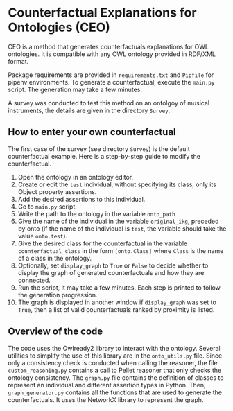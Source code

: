 # Counterfactual Explanations for Ontologies (CEO)

CEO is a method that generates counterfactuals explanations for OWL ontologies.
It is compatible with any OWL ontology provided in RDF/XML format.

Package requirements are provided in `requirements.txt` and `Pipfile` for pipenv environments.
To generate a counterfactual, execute the `main.py` script.
The generation may take a few minutes.

A survey was conducted to test this method on an ontolgoy of musical instruments, the details are given in the directory `Survey`.

## How to enter your own counterfactual 
The first case of the survey (see directory `Survey`) is the default counterfactual example.
Here is a step-by-step guide to modify the counterfactual.

1. Open the ontology in an ontology editor.
2. Create or edit the `test` individual, without specifying its class, only its Object property assertions.  
3. Add the desired assertions to this individual.
4. Go to `main.py` script.
5. Write the path to the ontology in the variable `onto_path`
6. Give the name of the individual in the variable `original_ikg`, preceded by onto (if the name of the individual is `test`, the variable should take the value `onto.test`).
7. Give the desired class for the counterfactual in the variable `counterfactual_class` in the form `[onto.Class]` where `Class` is the name of a class in the ontology.
8. Optionally, set `display_graph` to `True` or `False` to decide whether to display the graph of generated counterfactuals and how they are connected.
9. Run the script, it may take a few minutes. Each step is printed to follow the generation progression.
10. The graph is displayed in another window if `display_graph` was set to `True`, then a list of valid counterfactuals ranked by proximity is listed.

## Overview of the code

The code uses the Owlready2 library to interact with the ontology.
Several utilities to simplify the use of this library are in the `onto_utils.py` file.
Since only a consistency check is conducted when calling the reasoner, the file `custom_reasoning.py` contains a call to Pellet reasoner that only checks the ontology consistency.
The `graph.py` file contains the definition of classes to represent an individual and different assertion types in Python.
Then, `graph_generator.py` contains all the functions that are used to generate the counterfactuals. It uses the NetworkX library to represent the graph.
